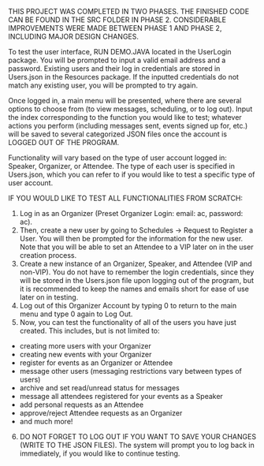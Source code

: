 THIS PROJECT WAS COMPLETED IN TWO PHASES. THE FINISHED CODE CAN BE FOUND IN THE SRC FOLDER IN PHASE 2.
CONSIDERABLE IMPROVEMENTS WERE MADE BETWEEN PHASE 1 AND PHASE 2, INCLUDING MAJOR DESIGN CHANGES.

To test the user interface, RUN DEMO.JAVA located in the UserLogin package. You will be 
prompted to input a valid email address and a password. Existing users and their log in credentials are 
stored in Users.json in the Resources package. If the inputted credentials do not match any existing user, 
you will be prompted to try again.

Once logged in, a main menu will be presented, where there are several options to choose from (to view 
messages, scheduling, or to log out). Input the index corresponding to the function
you would like to test; whatever actions you perform (including messages sent, events signed up for, etc.)
will be saved to several categorized JSON files once the account is LOGGED OUT OF THE PROGRAM. 

Functionality will vary based on the type of user account logged in: Speaker, Organizer, or Attendee. The 
type of each user is specified in Users.json, which you can refer to if you would like to test a specific 
type of user account.

IF YOU WOULD LIKE TO TEST ALL FUNCTIONALITIES FROM SCRATCH:

1. Log in as an Organizer (Preset Organizer Login: email: ac, password: ac).
2. Then, create a new user by going to Schedules -> Request to Register a User. You will then be prompted for the information for the new
   user. Note that you will be able to set an Attendee to a VIP later on in the user creation process. 
3. Create a new instance of an Organizer, Speaker, and Attendee (VIP and non-VIP). You do not have to remember the login credentials, since
   they will be stored in the Users.json file upon logging out of the program, but it is recommended to keep the names and emails short for 
   ease of use later on in testing.
4. Log out of this Organizer Account by typing 0 to return to the main menu and type 0 again to Log Out.
5. Now, you can test the functionality of all of the users you have just created. This includes, but is not limited to:
  - creating more users with your Organizer
  - creating new events with your Organizer
  - register for events as an Organizer or Attendee
  - message other users (messaging restrictions vary between types of users)
  - archive and set read/unread status for messages
  - message all attendees registered for your events as a Speaker
  - add personal requests as an Attendee
  - approve/reject Attendee requests as an Organizer
  - and much more!
6. DO NOT FORGET TO LOG OUT IF YOU WANT TO SAVE YOUR CHANGES (WRITE TO THE JSON FILES). The system will prompt you to log back in immediately,
   if you would like to continue testing.
